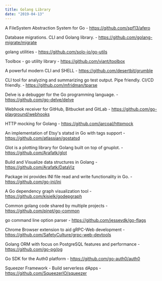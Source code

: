 ```yaml
---
title: Golang Library
date: "2019-04-13"
---
```


A FileSystem Abstraction System for Go - https://github.com/spf13/afero

Database migrations. CLI and Golang library. - https://github.com/golang-migrate/migrate

golang utilities - https://github.com/solo-io/go-utils

Toolbox - go utility library - https://github.com/viant/toolbox

A powerful modern CLI and SHELL - https://github.com/desertbit/grumble

CLI tool for analyzing and summarizing go test output. Pipe friendly. CI/CD friendly. - https://github.com/mfridman/tparse

Delve is a debugger for the Go programming language. - https://github.com/go-delve/delve

Webhook receiver for GitHub, Bitbucket and GitLab - https://github.com/go-playground/webhooks

HTTP mocking for Golang - https://github.com/jarcoal/httpmock

An implementation of Etsy's statsd in Go with tags support - https://github.com/atlassian/gostatsd

Glot is a plotting library for Golang built on top of gnuplot. - https://github.com/Arafatk/glot

Build and Visualize data structures in Golang - https://github.com/Arafatk/DataViz

Package ini provides INI file read and write functionality in Go. - https://github.com/go-ini/ini

A Go dependency graph visualization tool - https://github.com/kisielk/godepgraph

Common golang code shared by multiple projects - https://github.com/pinpt/go-common

go command line option parser - https://github.com/jessevdk/go-flags

Chrome Browser extension to aid gRPC-Web development - https://github.com/SafetyCulture/grpc-web-devtools

Golang ORM with focus on PostgreSQL features and performance - https://github.com/go-pg/pg

Go SDK for the Auth0 platform - https://github.com/go-auth0/auth0

Squeezer Framework - Build serverless dApps - https://github.com/SqueezerIO/squeezer